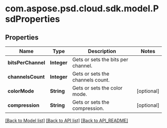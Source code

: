 
# com.aspose.psd.cloud.sdk.model.PsdProperties

## Properties
Name | Type | Description | Notes
------------ | ------------- | ------------- | -------------
**bitsPerChannel** | **Integer** | Gets or sets the bits per channel. | 
**channelsCount** | **Integer** | Gets or sets the channels count. | 
**colorMode** | **String** | Gets or sets the color mode. |  [optional]
**compression** | **String** | Gets or sets the compression. |  [optional]


[[Back to Model list]](API_README.md#documentation-for-models) [[Back to API list]](API_README.md#documentation-for-api-endpoints) [[Back to API_README]](API_README.md)

